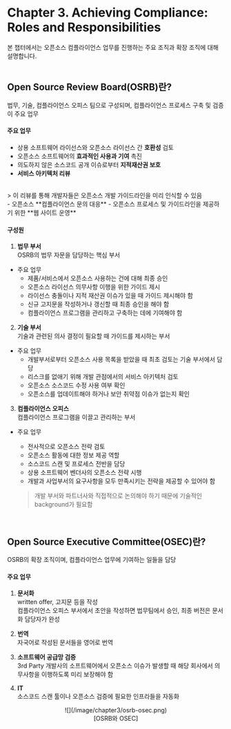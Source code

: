 # Chapter 3. Achieving Compliance: Roles and Responsibilities
본 챕터에서는 오픈소스 컴플라이언스 업무를 진행하는 주요 조직과 확장 조직에 대해 설명합니다.
<br>
<br>

## Open Source Review Board(OSRB)란?
법무, 기술, 컴플라이언스 오피스 팀으로 구성되며, 컴플라이언스 프로세스 구축 및 검증이 주요 업무

#### 주요 업무
- 상용 소프트웨어 라이선스와 오픈소스 라이선스 간 **호환성** 검토
- 오픈소스 소프트웨어의 **효과적인 사용과 기여** 촉진
- 의도하지 않은 소스코드 공개 이슈로부터 **지적재산권 보호**
- **서비스 아키텍처 리뷰**
<br>
  > 이 리뷰를 통해 개발자들은 오픈소스 개발 가이드라인을 미리 인식할 수 있음
<br>
- 오픈소스 **컴플라이언스 문의 대응**
- 오픈소스 프로세스 및 가이드라인을 제공하기 위한 **웹 사이트 운영**

#### 구성원
1. **법무 부서** <br>
OSRB의 법무 자문을 담당하는 핵심 부서 <br>
  - 주요 업무
    - 제품/서비스에서 오픈소스 사용하는 건에 대해 최종 승인
    - 오픈소스 라이선스 의무사항 이행을 위한 가이드 제시
    - 라이선스 충돌이나 지적 재산권 이슈가 있을 때 가이드 제시해야 함
    - 신규 고지문을 작성하거나 갱신할 때 최종 승인을 해야 함
    - 컴플라이언스 프로그램을 관리하고 구축하는 데에 기여해야 함

2. **기술 부서** <br>
기술과 관련된 의사 결정이 필요할 때 가이드를 제시하는 부서 <br>

  - 주요 업무
    - 개발부서로부터 오픈소스 사용 목록을 받았을 때 최초 검토는 기술 부서에서 담당
    - 리스크를 없애기 위해 개발 관점에서의 서비스 아키텍처 검토
    - 오픈소스 소스코드 수정 사용 여부 확인
    - 오픈소스를 업데이트해야 하거나 보안 취약점 이슈가 없는지 확인

3. **컴플라이언스 오피스** <br>
컴플라이언스 프로그램을 이끌고 관리하는 부서 <br>

  - 주요 업무
    - 전사적으로 오픈소스 전략 검토
    - 오픈소스 활동에 대한 정보 제공 역할
    - 소스코드 스캔 및 프로세스 전반을 담당
    - 상용 소프트웨어 벤더사의 오픈소스 전략 시행
    - 개발과 사업부서의 요구사항을 모두 만족시키는 전략을 제공할 수 있어야 함

    > 개발 부서와 파트너사와 직접적으로 논의해야 하기 때문에 기술적인 background가 필요함

<br>

## Open Source Executive Committee(OSEC)란?
OSRB의 확장 조직이며, 컴플라이언스 업무에 기여하는 일들을 담당

#### 주요 업무
1. **문서화** <br>
written offer, 고지문 등을 작성 <br>
컴플라이언스 오피스 부서에서 초안을 작성하면 법무팀에서 승인, 최종 버전은 문서화 담당자가 완성

2. **번역** <br>
자국어로 작성된 문서들을 영어로 번역

3. **소프트웨어 공급망 검증** <br>
3rd Party 개발사의 소프트웨어에서 오픈소스 이슈가 발생할 때 해당 회사에서 의무사항을 이행하도록 미리 보장해야 함

4. **IT** <br>
소스코드 스캔 툴이나 오픈소스 검증에 필요한 인프라들을 자동화

<center>
![](/image/chapter3/osrb-osec.png) <br>
[OSRB와 OSEC] </center>
